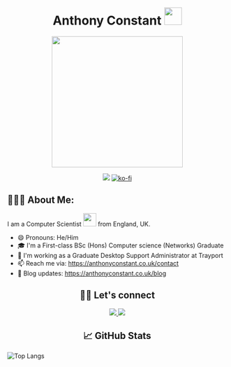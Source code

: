 
<h1 align="center">Anthony Constant <img src="https://media.giphy.com/media/hvRJCLFzcasrR4ia7z/giphy.gif" width="40"></h1>

<div align="center">
<img src="https://i.postimg.cc/LYdchw56/MAIN-00-00-00-00-00-30-1.gif" width="300px">
 
![](https://komarev.com/ghpvc/?username=your-github-PlugAC&color=brightgreen)
[![ko-fi](https://ko-fi.com/img/githubbutton_sm.svg)](https://ko-fi.com/W7W144CAO)
</div>

<h2>👨🏻‍💻 About Me:</h2>

I am a Computer Scientist <img src="https://media.giphy.com/media/WUlplcMpOCEmTGBtBW/giphy.gif" width="30"> from England, UK.

- 😄 Pronouns: He/Him
- 🎓 I'm a First-class BSc (Hons) Computer science (Networks) Graduate 
- 💼 I'm working as a Graduate Desktop Support Administrator at Trayport
- 📫 Reach me via: https://anthonyconstant.co.uk/contact
- 🍟 Blog updates: https://anthonyconstant.co.uk/blog


<h2 align= "center">🤝🏼 Let's connect </h2>

<p align="center">  <a href="https://www.linkedin.com/in/anthony-constant-5217721a9/" target="blank"><img src="https://img.shields.io/badge/LinkedIn-0077B5?style=for-the-badge&logo=linkedin&logoColor=white" /> </a> <a href="https://www.instagram.com/anthonyconstant.co.uk/" target="blank"><img src="https://img.shields.io/badge/Instagram-E4405F?style=for-the-badge&logo=instagram&logoColor=white" /> </a> </p>



<h2 align= "center">📈 GitHub Stats</h2>

![Top Langs](https://github-readme-stats.vercel.app/api/top-langs?username=Anthony-Constant&theme=dark&layout=compact)

